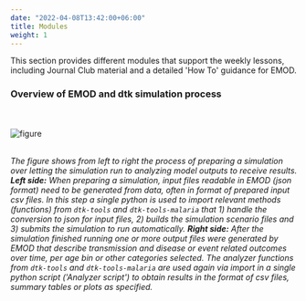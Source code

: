 ```yaml
---
date: "2022-04-08T13:42:00+06:00"
title: Modules
weight: 1
---
```




This section provides different modules that support the weekly lessons, including Journal Club material and a detailed 'How To' guidance for EMOD.

### Overview of EMOD and dtk simulation process
</br> </br> 
![figure](/images/emod_dtk_overview_figure.png)
</br> </br> 
<!--___Overview of EMOD and dtk simulation process.___</br> -->
_The figure shows from left to right the process of preparing a simulation over letting the simulation run to analyzing model outputs to receive results._
___Left side:__ When preparing a simulation, input files readable in EMOD (json format) need to be generated from data, often in format of prepared input csv files. In this step a single python is used to import relevant methods (functions) from `dtk-tools` and `dtk-tools-malaria` that 1) handle the conversion to json for input files, 2) builds the simulation scenario files and 3) submits the simulation to run automatically._
___Right side:__ After the simulation finished running one or more output files were generated by EMOD that describe transmission and disease or event related outcomes over time, per age bin or other categories selected. The analyzer functions from `dtk-tools` and `dtk-tools-malaria` are used again via import in a single python script ('Analyzer script') to obtain results in the format of csv files, summary tables or plots as specified._



